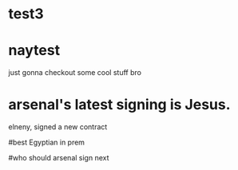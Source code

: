# test3
# naytest

just gonna checkout some cool stuff bro

# arsenal's latest signing is Jesus.

elneny, signed a new contract

#best Egyptian in prem

#who should arsenal sign next
